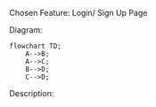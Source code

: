 Chosen Feature: Login/ Sign Up Page 

Diagram:

```mermaid
flowchart TD;
    A-->B;
    A-->C;
    B-->D;
    C-->D;
```



Description:

